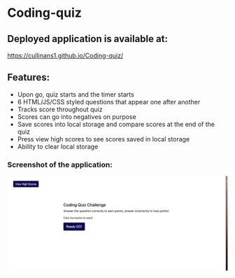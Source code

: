 # Coding-quiz

## Deployed application is available at: 
https://cullinans1.github.io/Coding-quiz/

## Features: 
* Upon go, quiz starts and the timer starts
* 6 HTML/JS/CSS styled questions that appear one after another
* Tracks score throughout quiz 
* Scores can go into negatives on purpose
* Save scores into local storage and compare scores at the end of the quiz
* Press view high scores to see scores saved in local storage
* Ability to clear local storage

### Screenshot of the application: 

![Screenshot](/assets/images/screenshot.png)